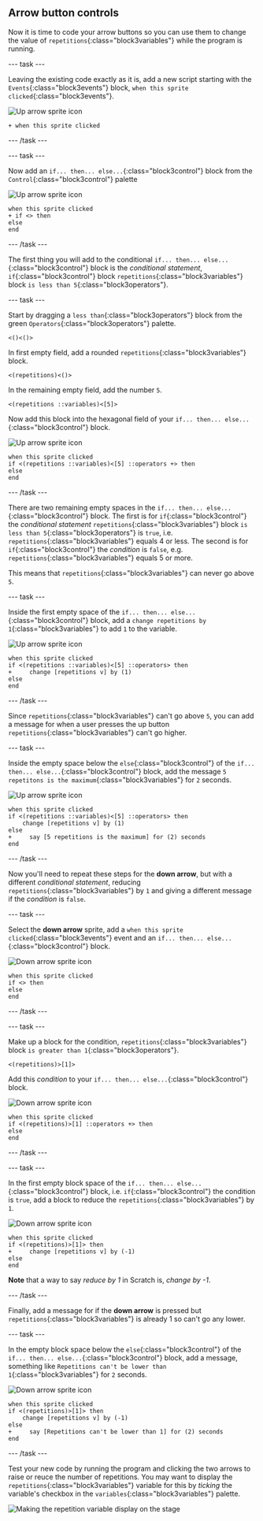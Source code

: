 ## Arrow button controls

Now it is time to code your arrow buttons so you can use them to change the value of `repetitions`{:class="block3variables"} while the program is running.

--- task ---

Leaving the existing code exactly as it is, add a new script starting with the `Events`{:class="block3events"} block, `when this sprite clicked`{:class="block3events"}.

![Up arrow sprite icon](images/up_arrow_sprite.png)

```blocks3
+ when this sprite clicked
```

--- /task ---

--- task ---

Now add an `if... then... else...`{:class="block3control"} block from the `Control`{:class="block3control"} palette

![Up arrow sprite icon](images/up_arrow_sprite.png)

```blocks3
when this sprite clicked
+ if <> then
else
end
```

--- /task ---

The first thing you will add to the conditional `if... then... else...`{:class="block3control"} block is the _conditional statement_, `if`{:class="block3control"} block `repetitions`{:class="block3variables"} block `is less than 5`{:class="block3operators"}.

--- task ---

Start by dragging a `less than`{:class="block3operators"} block from the green `Operators`{:class="block3operators"} palette.

```blocks3
<()<()>
```

In first empty field, add a rounded `repetitions`{:class="block3variables"} block.

```blocks3
<(repetitions)<()>
```

In the remaining empty field, add the number `5`.

```blocks3
<(repetitions ::variables)<[5]>
```

Now add this block into the hexagonal field of your `if... then... else...`{:class="block3control"} block.

![Up arrow sprite icon](images/up_arrow_sprite.png)

```blocks3
when this sprite clicked
if <(repetitions ::variables)<[5] ::operators +> then
else
end
```

--- /task ---

There are two remaining empty spaces in the `if... then... else...`{:class="block3control"} block. The first is for `if`{:class="block3control"} the _conditional statement_ `repetitions`{:class="block3variables"} block `is less than 5`{:class="block3operators"} is `true`, i.e. `repetitions`{:class="block3variables"} equals 4 or less. The second is for `if`{:class="block3control"} the _condition_ is `false`, e.g. `repetitions`{:class="block3variables"} equals 5 or more.

This means that `repetitions`{:class="block3variables"} can never go above `5`.

--- task ---

Inside the first empty space of the `if... then... else...`{:class="block3control"} block, add a `change repetitions by 1`{:class="block3variables"} to add `1` to the variable.

![Up arrow sprite icon](images/up_arrow_sprite.png)

```blocks3
when this sprite clicked
if <(repetitions ::variables)<[5] ::operators> then
+     change [repetitions v] by (1)
else
end
```

--- /task ---

Since `repetitions`{:class="block3variables"} can't go above `5`, you can add a message for when a user presses the up button `repetitions`{:class="block3variables"} can't go higher.

--- task ---

Inside the empty space below the `else`{:class="block3control"} of the `if... then... else...`{:class="block3control"} block, add the message `5 repetitons is the maximum`{:class="block3variables"} for `2` seconds.

![Up arrow sprite icon](images/up_arrow_sprite.png)

```blocks3
when this sprite clicked
if <(repetitions ::variables)<[5] ::operators> then
    change [repetitions v] by (1)
else
+     say [5 repetitions is the maximum] for (2) seconds
end
```

--- /task ---

Now you'll need to repeat these steps for the **down arrow**, but with a different _conditional statement_, reducing `repetitions`{:class="block3variables"} by `1` and giving a different message if the _condition_ is `false`.

--- task ---

Select the **down arrow** sprite, add a `when this sprite clicked`{:class="block3events"} event and an `if... then... else...`{:class="block3control"} block.

![Down arrow sprite icon](images/down_arrow_sprite.png)

```blocks3
when this sprite clicked
if <> then
else
end
```

--- /task ---

--- task ---

Make up a block for the condition, `repetitions`{:class="block3variables"} block `is greater than 1`{:class="block3operators"}.


```blocks3
<(repetitions)>[1]>
```

Add this _condition_ to your `if... then... else...`{:class="block3control"} block.

![Down arrow sprite icon](images/down_arrow_sprite.png)

```blocks3
when this sprite clicked
if <(repetitions)>[1] ::operators +> then
else
end
```

--- /task ---

--- task ---

In the first empty block space of the `if... then... else...`{:class="block3control"} block, i.e. `if`{:class="block3control"} the condition is `true`, add a block to reduce the `repetitions`{:class="block3variables"} by `1`.

![Down arrow sprite icon](images/down_arrow_sprite.png)

```blocks3
when this sprite clicked
if <(repetitions)>[1]> then
+     change [repetitions v] by (-1)
else
end
```

**Note** that a way to say _reduce by 1_ in Scratch is, _change by -1_.

--- /task ---

Finally, add a message for if the **down arrow** is pressed but `repetitions`{:class="block3variables"} is already 1 so can't go any lower.

--- task ---

In the empty block space below the `else`{:class="block3control"} of the `if... then... else...`{:class="block3control"} block, add a message, something like `Repetitions can't be lower than 1`{:class="block3variables"} for `2` seconds.

![Down arrow sprite icon](images/down_arrow_sprite.png)

```blocks3
when this sprite clicked
if <(repetitions)>[1]> then
    change [repetitions v] by (-1)
else
+     say [Repetitions can't be lower than 1] for (2) seconds
end
```

--- /task ---

Test your new code by running the program and clicking the two arrows to raise or reuce the number of repetitions. You may want to display the `repetitions`{:class="block3variables"} variable for this by _ticking_ the variable's checkbox in the `variables`{:class="block3variables"} palette.

![Making the repetition variable display on the stage](images/untickRepetitionsVariable.png)
